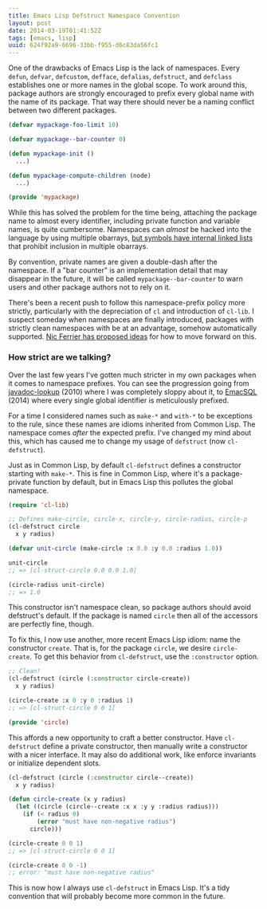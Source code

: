 ```yaml
---
title: Emacs Lisp Defstruct Namespace Convention
layout: post
date: 2014-03-19T01:41:52Z
tags: [emacs, lisp]
uuid: 624f92a9-6696-33bb-f955-d6c83da56fc1
---
```


One of the drawbacks of Emacs Lisp is the lack of namespaces. Every
`defun`, `defvar`, `defcustom`, `defface`, `defalias`, `defstruct`,
and `defclass` establishes one or more names in the global scope. To
work around this, package authors are strongly encouraged to prefix
every global name with the name of its package. That way there should
never be a naming conflict between two different packages.

~~~cl
(defvar mypackage-foo-limit 10)

(defvar mypackage--bar-counter 0)

(defun mypackage-init ()
  ...)

(defun mypackage-compute-children (node)
  ...)

(provide 'mypackage)
~~~

While this has solved the problem for the time being, attaching the
package name to almost every identifier, including private function
and variable names, is quite cumbersome. Namespaces can *almost* be
hacked into the language by using multiple obarrays,
[but symbols have internal linked lists][obarray] that prohibit
inclusion in multiple obarrays.

By convention, private names are given a double-dash after the
namespace. If a "bar counter" is an implementation detail that may
disappear in the future, it will be called `mypackage--bar-counter` to
warn users and other package authors not to rely on it.

There's been a recent push to follow this namespace-prefix policy more
strictly, particularly with the depreciation of `cl` and introduction
of `cl-lib`. I suspect someday when namespaces are finally introduced,
packages with strictly clean namespaces with be at an advantage,
somehow automatically supported. [Nic Ferrier has proposed ideas][nic]
for how to move forward on this.

### How strict are we talking?

Over the last few years I've gotten much stricter in my own packages
when it comes to namespace prefixes. You can see the progression going
from [javadoc-lookup][jdl] (2010) where I was completely sloppy about
it, to [EmacSQL][emacsql] (2014) where every single global identifier
is meticulously prefixed.

For a time I considered names such as `make-*` and `with-*` to be
exceptions to the rule, since these names are idioms inherited from
Common Lisp. The namespace comes *after* the expected prefix. I've
changed my mind about this, which has caused me to change my usage of
`defstruct` (now `cl-defstruct`).

Just as in Common Lisp, by default `cl-defstruct` defines a
constructor starting with `make-*`. This is fine in Common Lisp, where
it's a package-private function by default, but in Emacs Lisp this
pollutes the global namespace.

~~~cl
(require 'cl-lib)

;; Defines make-circle, circle-x, circle-y, circle-radius, circle-p
(cl-defstruct circle
  x y radius)

(defvar unit-circle (make-circle :x 0.0 :y 0.0 :radius 1.0))

unit-circle
;; => [cl-struct-circle 0.0 0.0 1.0]

(circle-radius unit-circle)
;; => 1.0
~~~

This constructor isn't namespace clean, so package authors should
avoid defstruct's default. If the package is named `circle` then all
of the accessors are perfectly fine, though.

To fix this, I now use another, more recent Emacs Lisp idiom: name the
constructor `create`. That is, for the package `circle`, we desire
`circle-create`. To get this behavior from `cl-defstruct`, use the
`:constructor` option.

~~~cl
;; Clean!
(cl-defstruct (circle (:constructor circle-create))
  x y radius)

(circle-create :x 0 :y 0 :radius 1)
;; => [cl-struct-circle 0 0 1]

(provide 'circle)
~~~

This affords a new opportunity to craft a better constructor. Have
`cl-defstruct` define a private constructor, then manually write a
constructor with a nicer interface. It may also do additional work,
like enforce invariants or initialize dependent slots.

~~~cl
(cl-defstruct (circle (:constructor circle--create))
  x y radius)

(defun circle-create (x y radius)
  (let ((circle (circle--create :x x :y y :radius radius)))
    (if (< radius 0)
        (error "must have non-negative radius")
      circle)))

(circle-create 0 0 1)
;; => [cl-struct-circle 0 0 1]

(circle-create 0 0 -1)
;; error: "must have non-negative radius"
~~~

This is now how I always use `cl-defstruct` in Emacs Lisp. It's a tidy
convention that will probably become more common in the future.


[obarray]: /blog/2011/08/18/
[nic]: http://nic.ferrier.me.uk/blog/2013_06/adding-namespaces-to-elisp
[jdl]: https://github.com/skeeto/javadoc-lookup
[emacsql]: https://github.com/skeeto/emacsql
